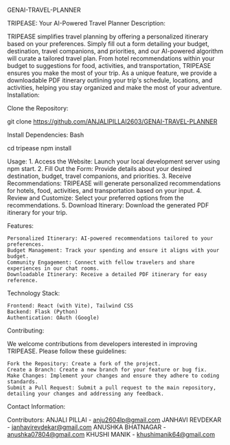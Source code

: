GENAI-TRAVEL-PLANNER

TRIPEASE: Your AI-Powered Travel Planner Description:

TRIPEASE simplifies travel planning by offering a personalized itinerary based on your preferences. Simply fill out a form detailing your budget, destination, travel companions, and priorities, and our AI-powered algorithm will curate a tailored travel plan. From hotel recommendations within your budget to suggestions for food, activities, and transportation, TRIPEASE ensures you make the most of your trip. As a unique feature, we provide a downloadable PDF itinerary outlining your trip's schedule, locations, and activities, helping you stay organized and make the most of your adventure. Installation:

Clone the Repository:

git clone https://github.com/ANJALIPILLAI2603/GENAI-TRAVEL-PLANNER

Install Dependencies: Bash

cd tripease npm install

Usage: 1. Access the Website: Launch your local development server using npm start. 2. Fill Out the Form: Provide details about your desired destination, budget, travel companions, and priorities. 3. Receive Recommendations: TRIPEASE will generate personalized recommendations for hotels, food, activities, and transportation based on your input. 4. Review and Customize: Select your preferred options from the recommendations. 5. Download Itinerary: Download the generated PDF itinerary for your trip.

Features:

    Personalized Itinerary: AI-powered recommendations tailored to your preferences.
    Budget Management: Track your spending and ensure it aligns with your budget.
    Community Engagement: Connect with fellow travelers and share experiences in our chat rooms.
    Downloadable Itinerary: Receive a detailed PDF itinerary for easy reference.

Technology Stack:

    Frontend: React (with Vite), Tailwind CSS
    Backend: Flask (Python)
    Authentication: OAuth (Google)

Contributing:

We welcome contributions from developers interested in improving TRIPEASE. Please follow these guidelines:

    Fork the Repository: Create a fork of the project.
    Create a Branch: Create a new branch for your feature or bug fix.
    Make Changes: Implement your changes and ensure they adhere to coding standards.
    Submit a Pull Request: Submit a pull request to the main repository, detailing your changes and addressing any feedback.

Contact Information:

Contributors:
    ANJALI PILLAI - anju2604lp@gmail.com
    JANHAVI REVDEKAR  - janhavirevdekar@gmail.com
    ANUSHKA BHATNAGAR - anushka07804@gmail.com
    KHUSHI MANIK - khushimanik64@gmail.com